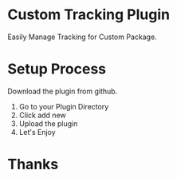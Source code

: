 # Custom Tracking Plugin
Easily Manage Tracking for Custom Package.
# Setup Process
Download the plugin from github.

1. Go to your Plugin Directory
2. Click add new
3. Upload the plugin
4. Let's Enjoy

# Thanks
